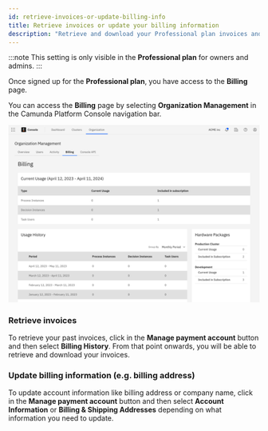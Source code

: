 ```yaml
---
id: retrieve-invoices-or-update-billing-info
title: Retrieve invoices or update your billing information
description: "Retrieve and download your Professional plan invoices and update your billing information"
---
```


:::note
This setting is only visible in the **Professional plan** for owners and admins.
:::

Once signed up for the **Professional plan**, you have access to the **Billing** page.

You can access the **Billing** page by selecting **Organization Management** in the Camunda Platform Console navigation bar.

![billing-overview](./img/billing-overview.png)

### Retrieve invoices

To retrieve your past invoices, click in the **Manage payment account** button and then select **Billing History**. From that point onwards, you will be able to retrieve and download your invoices.

### Update billing information (e.g. billing address)

To update account information like billing address or company name, click in the **Manage payment account** button and then select **Account Information** or **Billing & Shipping Addresses** depending on what information you need to update.
